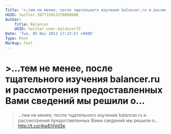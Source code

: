```yaml
---
Title: '>…тем не менее, после тщательного изучения balancer.ru и рассмотрения предоставленных Вами сведений мы решили о...'
UUID: twitter.397715913270898688
Author:
    Title: Balancer
    UUID: twitter.user.balancer73
Date: 'Tue, 05 Nov 2013 17:23:57 +0400'
Type: Post
Markup: Text
---
```


# >…тем не менее, после тщательного изучения balancer.ru и рассмотрения предоставленных Вами сведений мы решили о...

>…тем не менее, после тщательного изучения balancer.ru и
рассмотрения предоставленных Вами сведений мы решили о...
http://t.co/4iwEhlVd3e